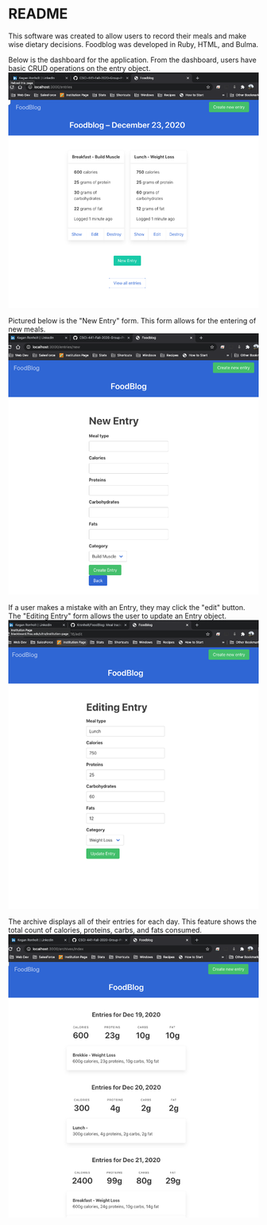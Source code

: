 # README

This software was created to allow users to record their meals and make wise dietary decisions. Foodblog was developed in Ruby, HTML, and Bulma.  


Below is the dashboard for the application. From the dashboard, users have basic CRUD operations on the entry object.
![Screenshot](demoImages/dashboard.png)


Pictured below is the "New Entry" form. This form allows for the entering of new meals.
![Screenshot](demoImages/new_entry.png)


If a user makes a mistake with an Entry, they may click the "edit" button. The "Editing Entry" form allows the user to update an Entry object. 
![Screenshot](demoImages/edit_form.png)

The archive displays all of their entries for each day. This feature shows the total count of calories, proteins, carbs, and fats consumed.
![Screenshot](demoImages/archive.png)
